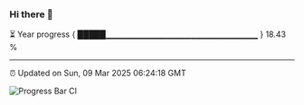 ### Hi there 👋

⏳ Year progress { █████▁▁▁▁▁▁▁▁▁▁▁▁▁▁▁▁▁▁▁▁▁▁▁▁▁ } 18.43 %

---

⏰ Updated on Sun, 09 Mar 2025 06:24:18 GMT

![Progress Bar CI](https://github.com/ZhaoGui/ZhaoGui/workflows/Progress%20Bar%20CI/badge.svg)
